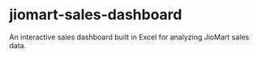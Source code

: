 # jiomart-sales-dashboard
An interactive sales dashboard built in Excel for analyzing JioMart sales data.

